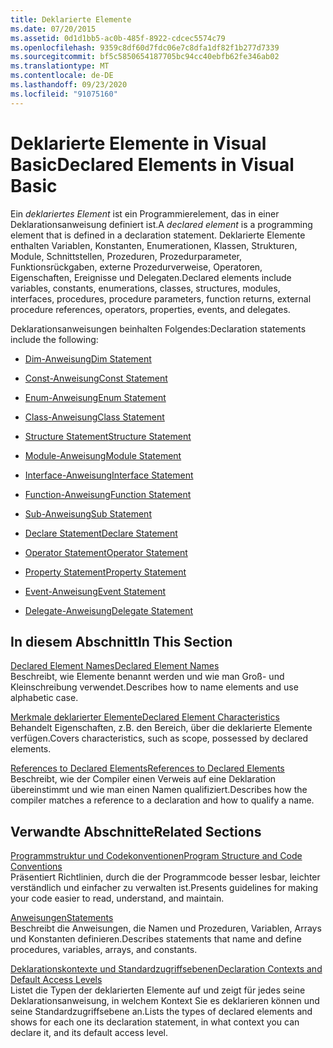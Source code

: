 ```yaml
---
title: Deklarierte Elemente
ms.date: 07/20/2015
ms.assetid: 0d1d1bb5-ac0b-485f-8922-cdcec5574c79
ms.openlocfilehash: 9359c8df60d7fdc06e7c8dfa1df82f1b277d7339
ms.sourcegitcommit: bf5c5850654187705bc94cc40ebfb62fe346ab02
ms.translationtype: MT
ms.contentlocale: de-DE
ms.lasthandoff: 09/23/2020
ms.locfileid: "91075160"
---
```

# <a name="declared-elements-in-visual-basic"></a><span data-ttu-id="9a091-102">Deklarierte Elemente in Visual Basic</span><span class="sxs-lookup"><span data-stu-id="9a091-102">Declared Elements in Visual Basic</span></span>

<span data-ttu-id="9a091-103">Ein *deklariertes Element* ist ein Programmierelement, das in einer Deklarationsanweisung definiert ist.</span><span class="sxs-lookup"><span data-stu-id="9a091-103">A *declared element* is a programming element that is defined in a declaration statement.</span></span> <span data-ttu-id="9a091-104">Deklarierte Elemente enthalten Variablen, Konstanten, Enumerationen, Klassen, Strukturen, Module, Schnittstellen, Prozeduren, Prozedurparameter, Funktionsrückgaben, externe Prozedurverweise, Operatoren, Eigenschaften, Ereignisse und Delegaten.</span><span class="sxs-lookup"><span data-stu-id="9a091-104">Declared elements include variables, constants, enumerations, classes, structures, modules, interfaces, procedures, procedure parameters, function returns, external procedure references, operators, properties, events, and delegates.</span></span>  
  
 <span data-ttu-id="9a091-105">Deklarationsanweisungen beinhalten Folgendes:</span><span class="sxs-lookup"><span data-stu-id="9a091-105">Declaration statements include the following:</span></span>  
  
- [<span data-ttu-id="9a091-106">Dim-Anweisung</span><span class="sxs-lookup"><span data-stu-id="9a091-106">Dim Statement</span></span>](../../../language-reference/statements/dim-statement.md)  
  
- [<span data-ttu-id="9a091-107">Const-Anweisung</span><span class="sxs-lookup"><span data-stu-id="9a091-107">Const Statement</span></span>](../../../language-reference/statements/const-statement.md)  
  
- [<span data-ttu-id="9a091-108">Enum-Anweisung</span><span class="sxs-lookup"><span data-stu-id="9a091-108">Enum Statement</span></span>](../../../language-reference/statements/enum-statement.md)  
  
- [<span data-ttu-id="9a091-109">Class-Anweisung</span><span class="sxs-lookup"><span data-stu-id="9a091-109">Class Statement</span></span>](../../../language-reference/statements/class-statement.md)  
  
- [<span data-ttu-id="9a091-110">Structure Statement</span><span class="sxs-lookup"><span data-stu-id="9a091-110">Structure Statement</span></span>](../../../language-reference/statements/structure-statement.md)  
  
- [<span data-ttu-id="9a091-111">Module-Anweisung</span><span class="sxs-lookup"><span data-stu-id="9a091-111">Module Statement</span></span>](../../../language-reference/statements/module-statement.md)  
  
- [<span data-ttu-id="9a091-112">Interface-Anweisung</span><span class="sxs-lookup"><span data-stu-id="9a091-112">Interface Statement</span></span>](../../../language-reference/statements/interface-statement.md)  
  
- [<span data-ttu-id="9a091-113">Function-Anweisung</span><span class="sxs-lookup"><span data-stu-id="9a091-113">Function Statement</span></span>](../../../language-reference/statements/function-statement.md)  
  
- [<span data-ttu-id="9a091-114">Sub-Anweisung</span><span class="sxs-lookup"><span data-stu-id="9a091-114">Sub Statement</span></span>](../../../language-reference/statements/sub-statement.md)  
  
- [<span data-ttu-id="9a091-115">Declare Statement</span><span class="sxs-lookup"><span data-stu-id="9a091-115">Declare Statement</span></span>](../../../language-reference/statements/declare-statement.md)  
  
- [<span data-ttu-id="9a091-116">Operator Statement</span><span class="sxs-lookup"><span data-stu-id="9a091-116">Operator Statement</span></span>](../../../language-reference/statements/operator-statement.md)  
  
- [<span data-ttu-id="9a091-117">Property Statement</span><span class="sxs-lookup"><span data-stu-id="9a091-117">Property Statement</span></span>](../../../language-reference/statements/property-statement.md)  
  
- [<span data-ttu-id="9a091-118">Event-Anweisung</span><span class="sxs-lookup"><span data-stu-id="9a091-118">Event Statement</span></span>](../../../language-reference/statements/event-statement.md)  
  
- [<span data-ttu-id="9a091-119">Delegate-Anweisung</span><span class="sxs-lookup"><span data-stu-id="9a091-119">Delegate Statement</span></span>](../../../language-reference/statements/delegate-statement.md)  
  
## <a name="in-this-section"></a><span data-ttu-id="9a091-120">In diesem Abschnitt</span><span class="sxs-lookup"><span data-stu-id="9a091-120">In This Section</span></span>  

 [<span data-ttu-id="9a091-121">Declared Element Names</span><span class="sxs-lookup"><span data-stu-id="9a091-121">Declared Element Names</span></span>](declared-element-names.md)  
 <span data-ttu-id="9a091-122">Beschreibt, wie Elemente benannt werden und wie man Groß- und Kleinschreibung verwendet.</span><span class="sxs-lookup"><span data-stu-id="9a091-122">Describes how to name elements and use alphabetic case.</span></span>  
  
 [<span data-ttu-id="9a091-123">Merkmale deklarierter Elemente</span><span class="sxs-lookup"><span data-stu-id="9a091-123">Declared Element Characteristics</span></span>](declared-element-characteristics.md)  
 <span data-ttu-id="9a091-124">Behandelt Eigenschaften, z.B. den Bereich, über die deklarierte Elemente verfügen.</span><span class="sxs-lookup"><span data-stu-id="9a091-124">Covers characteristics, such as scope, possessed by declared elements.</span></span>  
  
 [<span data-ttu-id="9a091-125">References to Declared Elements</span><span class="sxs-lookup"><span data-stu-id="9a091-125">References to Declared Elements</span></span>](references-to-declared-elements.md)  
 <span data-ttu-id="9a091-126">Beschreibt, wie der Compiler einen Verweis auf eine Deklaration übereinstimmt und wie man einen Namen qualifiziert.</span><span class="sxs-lookup"><span data-stu-id="9a091-126">Describes how the compiler matches a reference to a declaration and how to qualify a name.</span></span>  
  
## <a name="related-sections"></a><span data-ttu-id="9a091-127">Verwandte Abschnitte</span><span class="sxs-lookup"><span data-stu-id="9a091-127">Related Sections</span></span>  

 [<span data-ttu-id="9a091-128">Programmstruktur und Codekonventionen</span><span class="sxs-lookup"><span data-stu-id="9a091-128">Program Structure and Code Conventions</span></span>](../../program-structure/program-structure-and-code-conventions.md)  
 <span data-ttu-id="9a091-129">Präsentiert Richtlinien, durch die der Programmcode besser lesbar, leichter verständlich und einfacher zu verwalten ist.</span><span class="sxs-lookup"><span data-stu-id="9a091-129">Presents guidelines for making your code easier to read, understand, and maintain.</span></span>  
  
 [<span data-ttu-id="9a091-130">Anweisungen</span><span class="sxs-lookup"><span data-stu-id="9a091-130">Statements</span></span>](../../../language-reference/statements/index.md)  
 <span data-ttu-id="9a091-131">Beschreibt die Anweisungen, die Namen und Prozeduren, Variablen, Arrays und Konstanten definieren.</span><span class="sxs-lookup"><span data-stu-id="9a091-131">Describes statements that name and define procedures, variables, arrays, and constants.</span></span>  
  
 [<span data-ttu-id="9a091-132">Deklarationskontexte und Standardzugriffsebenen</span><span class="sxs-lookup"><span data-stu-id="9a091-132">Declaration Contexts and Default Access Levels</span></span>](../../../language-reference/statements/declaration-contexts-and-default-access-levels.md)  
 <span data-ttu-id="9a091-133">Listet die Typen der deklarierten Elemente auf und zeigt für jedes seine Deklarationsanweisung, in welchem Kontext Sie es deklarieren können und seine Standardzugriffsebene an.</span><span class="sxs-lookup"><span data-stu-id="9a091-133">Lists the types of declared elements and shows for each one its declaration statement, in what context you can declare it, and its default access level.</span></span>
